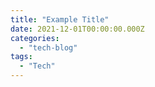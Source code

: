 ```yaml
---
title: "Example Title"
date: 2021-12-01T00:00:00.000Z
categories: 
  - "tech-blog"
tags:
  - "Tech"
---
```


